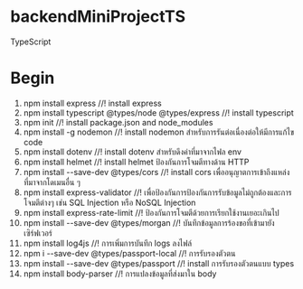 # backendMiniProjectTS
TypeScript

# Begin
1. npm install express //! install express
2. npm install typescript @types/node @types/express //! install typescript
3. npm init //! install package.json and node_modules
4. npm install -g nodemon //! install nodemon สำหรับการรันต่อเนื่องต่อให้มีการแก้ไข code
5. npm install dotenv //! install dotenv สำหรับดึงค่าที่มาจากไฟล env
6. npm install helmet //! install helmet ป้องกันการโจมตีทางด้าน HTTP
7. npm install --save-dev @types/cors //! install cors เพื่ออนุญาตการเข้าถึงแหล่งที่มาจากโดเมนอื่น ๆ
8. npm install express-validator //! เพื่อป้องกันการป้องกันการรับข้อมูลไม่ถูกต้องและการโจมตีต่างๆ เช่น SQL Injection หรือ NoSQL Injection
9. npm install express-rate-limit //! ป้องกันการโจมตีด้วยการเรียกใช้งานเยอะเกินไป
10. npm install --save-dev @types/morgan //! บันทึกข้อมูลการร้องขอที่เข้ามายังเซิร์ฟเวอร์
11. npm install log4js //! การเพิ่มการบันทึก logs ลงไฟล์
12. npm i --save-dev @types/passport-local //! การรับรองตัวตน
13. npm install --save-dev @types/passport //! install การรับรองตัวตนแบบ types
14. npm install body-parser //! การแปลงข้อมูลที่ส่งมาใน body